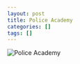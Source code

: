 ```yaml
---
layout: post
title: Police Academy
categories: []
tags: []
---
```

![Police Academy](https://m.media-amazon.com/images/M/MV5BMjNiMWVhNjAtMzgyYS00NzRhLWJmNGUtNzdiOGFhMmY5NDUwL2ltYWdlL2ltYWdlXkEyXkFqcGdeQXVyMTQxNzMzNDI@._V1.jpg)

